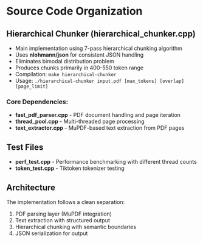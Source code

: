 # Source Code Organization

## Hierarchical Chunker (hierarchical_chunker.cpp)
- Main implementation using 7-pass hierarchical chunking algorithm
- Uses **nlohmann/json** for consistent JSON handling
- Eliminates bimodal distribution problem
- Produces chunks primarily in 400-550 token range
- Compilation: `make hierarchical-chunker`
- Usage: `./hierarchical-chunker input.pdf [max_tokens] [overlap] [page_limit]`

### Core Dependencies:
- **fast_pdf_parser.cpp** - PDF document handling and page iteration
- **thread_pool.cpp** - Multi-threaded page processing
- **text_extractor.cpp** - MuPDF-based text extraction from PDF pages

## Test Files
- **perf_test.cpp** - Performance benchmarking with different thread counts
- **token_test.cpp** - Tiktoken tokenizer testing

## Architecture
The implementation follows a clean separation:
1. PDF parsing layer (MuPDF integration)
2. Text extraction with structured output
3. Hierarchical chunking with semantic boundaries
4. JSON serialization for output